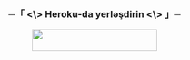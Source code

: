 <h3 align="center">
      ─「 <\> Heroku-da yerləşdirin <\> 」─
</h3>

<p align="center"><a href="https://dashboard.heroku.com/new?template=https://github.com/xSanalOwner/Gunel"> <img src="https://img.shields.io/badge/Deploy%20On%20Heroku-black?style=for-the-badge&logo=heroku" width="220" height="38.45"/></a></p>
